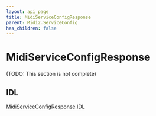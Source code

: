 ```yaml
---
layout: api_page
title: MidiServiceConfigResponse
parent: Midi2.ServiceConfig
has_children: false
---
```


# MidiServiceConfigResponse

(TODO: This section is not complete)

## IDL

[MidiServiceConfigResponse IDL](https://github.com/microsoft/MIDI/blob/main/src/app-sdk/winrt-service-config/MidiServiceConfigResponse.idl)
